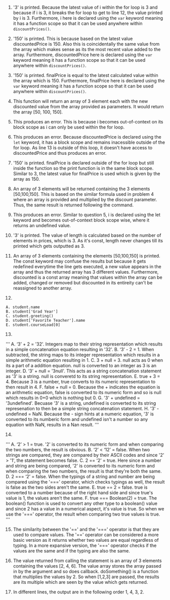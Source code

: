1. '3' is printed. Because the latest value of i within the for loop is 3 and because if i is 3, it breaks the for loop to get to line 12, the value printed by i is 3. Furthermore, i here is declared using the `var` keyword meaning it has a function scope so that it can be used anywhere within `discountPrices()`.
   
2. '150' is printed. This is because based on the latest value discountedPrice is 150. Also this is coincidentally the same value from the array which makes sense as its the most recent value added to the array. Furthermore, discountedPrice here is declared using the `var` keyword meaning it has a function scope so that it can be used anywhere within `discountPrices()`.
   
3. '150' is printed. finalPrice is equal to the latest calculated value within the array which is 150. Furthermore, finalPrice here is declared using the `var` keyword meaning it has a function scope so that it can be used anywhere within `discountPrices()`.
   
4. This function will return an array of 3 element each with the new discounted value from the array provided as parameters. It would return the array [50, 100, 150]. 
   
5. This produces an error. This is because i becomes out-of-context on its block scope as i can only be used within the for loop.
   
6. This produces an error. Because discountedPrice is declared using the `let` keyword, it has a block scope and remains inacessible outside of the for loop. As line 13 is outside of this loop, it doesn't have access to discountedPrice and thus produces an error. 
   
7. '150' is printed. finalPrice is declared outside of the for loop but still inside the function so the print function is in the same block scope. Similar to 3, the latest value for finalPrice is used which is given by the array as 150.
   
8. An array of 3 elements will be returned containing the 3 elements [50,100,150]. This is based on the similar formula used in problem 4 where an array is provided and multiplied by the discount parameter. Thus, the same result is returned following the command. 
   
9.  This produces an error. Similar to question 5, i is declared using the let keyword and becomes out-of-context block scope wise, where it returns an undefined value.
    
10. '3' is printed. The value of length is calculated based on the number of elements in prices, which is 3. As it's const, length never changes till its printed which gets outputted as 3. 
    
11. An array of 3 elements containing the elements [50,100,150] is printed. The const keyword may confuse the results but because it gets redefined everytime the line gets executed, a new value appears in the array and thus the returned array has 3 different values. Furthermore, discounted is a const array meaning that values within the array can be added, changed or removed but discounted in its entireity can't be reassigned to another array.
    
12. 
```
A. student.name
B. student['Grad Year']
C. student.greeting()
D. student['Favorite Teacher'].name
E. student.courseLoad[0]
```

13. 
'''
A. ‘3’ + 2 = '32'. Integers map to their string representation which results in a simple concatenation equation resulting in '32'.
B. ‘3’ - 2 = 1. When subtracted, the string maps to its integer representation which results in a simple arithmetic equation resulting in 1.
C. 3 + null = 3. null acts as 0 when its a part of a addition equation. null is converted to an integer as 3 is an integer.
D. ‘3’ + null = '3null'. This acts as a string concatenation statement as '3' is a string. null is converetd to its string representation.
E. true + 3 = 4. Because 3 is a number, true converts to its numeric representation to then result in 4.
F. false + null = 0. Because the + indicates the equation is an arithmetic equation, false is converted to its numeric form and so is null which results in 0+0 which is nothing but 0.
G. '3' + undefined = '3undefined'. Becuase '3' is a string, undefined is converted to its string represenation to then be a simple string concatenation statement.
H. '3' - undefined = NaN. Because the - sign hints at a numeric equation, '3' is converted to its numberic form and undefined isn't a number so any equation with NaN, results in a Nan result.
'''

14. 
'''
A. ‘2’ > 1 = true. '2' is converted to its numeric form and when comparing the two numbers, the result is obvious.
B. ‘2’ < ‘12’ = false. When two strings are compared, they are compared by their ASCII codes and since '2' > '1', the statement becomes false.
C. 2 == ‘2’ = true. Here since a number and string are being compared, '2' is converted to its numeric form and when comparing the two numbers, the result is that they're both the same.
D. 2 === ‘2’ = false. When the typings of a string and number are being compared using the '===' operator, which checks typings as well, the result is false as the two sides aren't the same.
E. true == 2 = false. true is converted to a number because of the right hand side and since true's value is 1, the values aren't the same.
F. true === Boolean(2) = true. The boolean() function is used to convert any other type to a boolean() value and since 2 has a value in a numerical aspect, it's value is true. So when we use the '===' operator, the result when comparing two true values is true.
'''

15. The similarity between the '==' and the '===' operator is that they are used to compare values. The '==' operator can be considered a more basic version as it returns whether two values are equal regardless of typing. In a more expansive version, the '===' operator checks if the values are the same and if the typing are also the same.

17. The value returned from calling the statement is an array of 3 elements containing the values [2, 4, 6]. The value array stores the array passed in by the argument and so does callback. doSomething() is a function that multiplies the values by 2. So when [1,2,3] are passed, the results are its multiple which are seen by the value which gets returned.

19. In different lines, the output are in the following order 1, 4, 3, 2. 